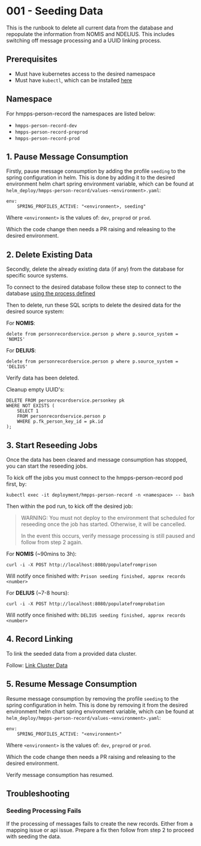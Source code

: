 # 001 - Seeding Data

This is the runbook to delete all current data from the database and repopulate the information from NOMIS and NDELIUS.
This includes switching off message processing and a UUID linking process.

## Prerequisites

* Must have kubernetes access to the desired namespace
* Must have `kubectl`, which can be installed [here](https://kubernetes.io/docs/tasks/tools/#kubectl)

## Namespace

For hmpps-person-record the namespaces are listed below:
* `hmpps-person-record-dev`
* `hmpps-person-record-preprod`
* `hmpps-person-record-prod`

## 1. Pause Message Consumption

Firstly, pause message consumption by adding the profile `seeding` to the spring configuration in helm.
This is done by adding it to the desired environment helm chart spring environment variable, which can be found at `helm_deploy/hmpps-person-record/values-<environment>.yaml`:

```
env:
    SPRING_PROFILES_ACTIVE: "<environment>, seeding"
```

Where `<environment>` is the values of: `dev`, `preprod` or `prod`.

Which the code change then needs a PR raising and releasing to the desired environment.

## 2. Delete Existing Data

Secondly, delete the already existing data (if any) from the database for specific source systems.

To connect to the desired database follow these step to connect to the database [using the process defined](https://user-guide.cloud-platform.service.justice.gov.uk/documentation/other-topics/rds-external-access.html)

Then to delete, run these SQL scripts to delete the desired data for the desired source system:

For **NOMIS**:
```
delete from personrecordservice.person p where p.source_system = 'NOMIS'
```

For **DELIUS**:
```
delete from personrecordservice.person p where p.source_system = 'DELIUS'
```

Verify data has been deleted.

Cleanup empty UUID's:
```shell
DELETE FROM personrecordservice.personkey pk
WHERE NOT EXISTS (
    SELECT 1
    FROM personrecordservice.person p
    WHERE p.fk_person_key_id = pk.id
);
```

## 3. Start Reseeding Jobs

Once the data has been cleared and message consumption has stopped, you can start the reseeding jobs.

To kick off the jobs you must connect to the hmpps-person-record pod first, by:

```shell
kubectl exec -it deployment/hmpps-person-record -n <namespace> -- bash
```


Then within the pod run, to kick off the desired job:

> WARNING:
> You must not deploy to the environment that scheduled for reseeding once the job has started. Otherwise, it will be cancelled.
>
> In the event this occurs, verify message processing is still paused and follow from step 2 again.

For **NOMIS** (~90mins to 3h):
```
curl -i -X POST http://localhost:8080/populatefromprison 
```
Will notify once finished with: `Prison seeding finished, approx records <number>`

For **DELIUS** (~7-8 hours):
```
curl -i -X POST http://localhost:8080/populatefromprobation
```
Will notify once finished with: `DELIUS seeding finished, approx records <number>`

## 4. Record Linking

To link the seeded data from a provided data cluster.

Follow: [Link Cluster Data](./002-link-cluster-data.md)

## 5. Resume Message Consumption
 
Resume message consumption by removing the profile `seeding` to the spring configuration in helm.
This is done by removing it from the desired environment helm chart spring environment variable, which can be found at `helm_deploy/hmpps-person-record/values-<environment>.yaml`:

```
env:
    SPRING_PROFILES_ACTIVE: "<environment>"
```

Where `<environment>` is the values of: `dev`, `preprod` or `prod`.

Which the code change then needs a PR raising and releasing to the desired environment.

Verify message consumption has resumed.

## Troubleshooting

### Seeding Processing Fails

If the processing of messages fails to create the new records. Either from a mapping issue or api issue. Prepare a fix then follow from step 2 to proceed with seeding the data.
